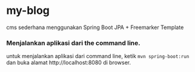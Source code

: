 # my-blog
cms sederhana menggunakan Spring Boot JPA + Freemarker Template

### Menjalankan aplikasi dari the command line.
untuk menjalankan aplikasi dari command line, ketik `mvn spring-boot:run` dan buka alamat http://localhost:8080 di browser.
